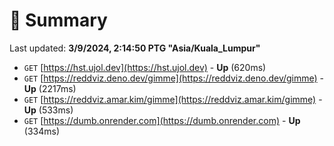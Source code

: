 # 📖 Summary
Last updated: **3/9/2024, 2:14:50 PTG "Asia/Kuala_Lumpur"**

- `GET` [https://hst.ujol.dev](https://hst.ujol.dev) - **Up** (620ms)
- `GET` [https://reddviz.deno.dev/gimme](https://reddviz.deno.dev/gimme) - **Up** (2217ms)
- `GET` [https://reddviz.amar.kim/gimme](https://reddviz.amar.kim/gimme) - **Up** (533ms)
- `GET` [https://dumb.onrender.com](https://dumb.onrender.com) - **Up** (334ms)
